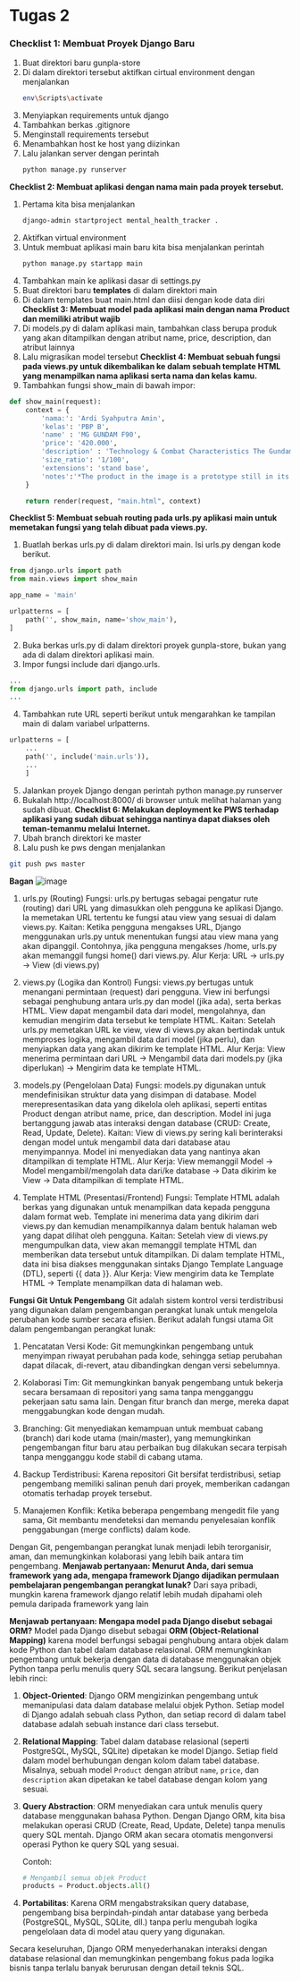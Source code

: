 # Tugas 2
### Checklist 1: Membuat Proyek Django Baru
1. Buat direktori baru gunpla-store
2. Di dalam direktori tersebut aktifkan cirtual environment dengan menjalankan
   ```bash
   env\Scripts\activate
   ```
4. Menyiapkan requirements untuk django
5. Tambahkan berkas .gitignore
6. Menginstall requirements tersebut
7. Menambahkan host ke host yang diizinkan
8. Lalu jalankan server dengan perintah
   ```bash
   python manage.py runserver
   ```
**Checklist 2: Membuat aplikasi dengan nama main pada proyek tersebut.**
1. Pertama kita bisa menjalankan
   ```bash
   django-admin startproject mental_health_tracker .
   ```
2. Aktifkan virtual environment
3. Untuk membuat aplikasi main baru kita bisa menjalankan perintah
   ```bash
   python manage.py startapp main
   ```
4. Tambahkan main ke aplikasi dasar di settings.py
5. Buat direktori baru **templates** di dalam direktori main
6. Di dalam templates buat main.html dan diisi dengan kode data diri
**Checklist 3: Membuat model pada aplikasi main dengan nama Product dan memiliki atribut wajib**
1. Di models.py di dalam aplikasi main, tambahkan class berupa produk yang akan ditampilkan dengan atribut name, price, description, dan atribut lainnya
2. Lalu migrasikan model tersebut
**Checklist 4: Membuat sebuah fungsi pada views.py untuk dikembalikan ke dalam sebuah template HTML yang menampilkan nama aplikasi serta nama dan kelas kamu.**
1. Tambahkan fungsi show_main di bawah impor:
```python
def show_main(request):
    context = {
        'nama:': 'Ardi Syahputra Amin',
        'kelas': 'PBP B',
        'name' : 'MG GUNDAM F90',
        'price': '420.000',
        'description' : 'Technology & Combat Characteristics The Gundam F90 is a prototype unit developed by the Strategic Naval Research Institute under the “Formula Project”, a plan to create small mobile suits. Standing at only 14.8 meters compared to the 18 meters tall RX-78-2 Gundam, the Gundam F90’s downsizing was achieved through the use of micro-honeycomb structure obtained from Yashima Heavy Industries, enabling its armor and movable frame to be made lighter. It also has a downsized reactor, but its output is 1.5 times that of existing mobile suits. With a total of 51 attitude control thrusters placed throughout its body, the Gundam F90 is also highly mobile and maneuverable. A total of three Gundam F90 units were built and are known as Unit 1 to Unit 3. The Gundam F90’s most prominent feature is its adaptation of the Mission Packs. These dedicated optional equipment can be attached across the 11 hardpoints placed throughout the Gundam F90’s body, allowing the mobile suit to take on a variety of missions. They can also be exchanged when needed, granting the Gundam F90 extremely high versatility. To control the Mission Packs, pseudo-personality computers were installed. Unit 1 has the Type-A.R., while Unit 2 has the Type-C.A. The Gundam F90’s standard armament consist of two head vulcans, a beam rifle, two beam sabers, and a shield.',
        'size_ratio': '1/100',
        'extensions': 'stand base',
        'notes':'*The product in the image is a prototype still in its developmental stage. The product is also painted. The actual product may appear differently from the image. *Please note that in some cases bubbles may enter the clear parts during manufacturing process.'
    }

    return render(request, "main.html", context)
```
**Checklist 5: Membuat sebuah routing pada urls.py aplikasi main untuk memetakan fungsi yang telah dibuat pada views.py.**
1. Buatlah berkas urls.py di dalam direktori main.
   Isi urls.py dengan kode berikut.
```python
from django.urls import path
from main.views import show_main

app_name = 'main'

urlpatterns = [
    path('', show_main, name='show_main'),
]
```
2. Buka berkas urls.py di dalam direktori proyek gunpla-store, bukan yang ada di dalam direktori aplikasi main.
3. Impor fungsi include dari django.urls.
```python
...
from django.urls import path, include
...
```
4. Tambahkan rute URL seperti berikut untuk mengarahkan ke tampilan main di dalam variabel urlpatterns.
```python
urlpatterns = [
    ...
    path('', include('main.urls')),
    ...
    ]
```
5. Jalankan proyek Django dengan perintah python manage.py runserver
6. Bukalah http://localhost:8000/ di browser untuk melihat halaman yang sudah  dibuat.
**Checklist 6: Melakukan deployment ke PWS terhadap aplikasi yang sudah dibuat sehingga nantinya dapat diakses oleh teman-temanmu melalui Internet.**
1. Ubah branch direktori ke master
2. Lalu push ke pws dengan menjalankan
```bash
git push pws master
```
**Bagan**
![image](https://github.com/user-attachments/assets/c1ac7dc2-3fb5-460c-9d96-207dca47cff2)
1. urls.py (Routing)
Fungsi: urls.py bertugas sebagai pengatur rute (routing) dari URL yang dimasukkan oleh pengguna ke aplikasi Django. Ia memetakan URL tertentu ke fungsi atau view yang sesuai di dalam views.py.
Kaitan: Ketika pengguna mengakses URL, Django menggunakan urls.py untuk menentukan fungsi atau view mana yang akan dipanggil. Contohnya, jika pengguna mengakses /home, urls.py akan memanggil fungsi home() dari views.py.
Alur Kerja: URL → urls.py → View (di views.py)

2. views.py (Logika dan Kontrol)
Fungsi: views.py bertugas untuk menangani permintaan (request) dari pengguna. View ini berfungsi sebagai penghubung antara urls.py dan model (jika ada), serta berkas HTML. View dapat mengambil data dari model, mengolahnya, dan kemudian mengirim data tersebut ke template HTML.
Kaitan: Setelah urls.py memetakan URL ke view, view di views.py akan bertindak untuk memproses logika, mengambil data dari model (jika perlu), dan menyiapkan data yang akan dikirim ke template HTML.
Alur Kerja: View menerima permintaan dari URL → Mengambil data dari models.py (jika diperlukan) → Mengirim data ke template HTML.

3. models.py (Pengelolaan Data)
Fungsi: models.py digunakan untuk mendefinisikan struktur data yang disimpan di database. Model merepresentasikan data yang dikelola oleh aplikasi, seperti entitas Product dengan atribut name, price, dan description. Model ini juga bertanggung jawab atas interaksi dengan database (CRUD: Create, Read, Update, Delete).
Kaitan: View di views.py sering kali berinteraksi dengan model untuk mengambil data dari database atau menyimpannya. Model ini menyediakan data yang nantinya akan ditampilkan di template HTML.
Alur Kerja: View memanggil Model → Model mengambil/mengolah data dari/ke database → Data dikirim ke View → Data ditampilkan di template HTML.

4. Template HTML (Presentasi/Frontend)
Fungsi: Template HTML adalah berkas yang digunakan untuk menampilkan data kepada pengguna dalam format web. Template ini menerima data yang dikirim dari views.py dan kemudian menampilkannya dalam bentuk halaman web yang dapat dilihat oleh pengguna.
Kaitan: Setelah view di views.py mengumpulkan data, view akan memanggil template HTML dan memberikan data tersebut untuk ditampilkan. Di dalam template HTML, data ini bisa diakses menggunakan sintaks Django Template Language (DTL), seperti {{ data }}.
Alur Kerja: View mengirim data ke Template HTML → Template menampilkan data di halaman web.

**Fungsi Git Untuk Pengembang**
Git adalah sistem kontrol versi terdistribusi yang digunakan dalam pengembangan perangkat lunak untuk mengelola perubahan kode sumber secara efisien. Berikut adalah fungsi utama Git dalam pengembangan perangkat lunak:

1. Pencatatan Versi Kode: Git memungkinkan pengembang untuk menyimpan riwayat perubahan pada kode, sehingga setiap perubahan dapat dilacak, di-revert, atau dibandingkan dengan versi sebelumnya.
   
2. Kolaborasi Tim: Git memungkinkan banyak pengembang untuk bekerja secara bersamaan di repositori yang sama tanpa mengganggu pekerjaan satu sama lain. Dengan fitur branch dan merge, mereka dapat menggabungkan kode dengan mudah.

3. Branching: Git menyediakan kemampuan untuk membuat cabang (branch) dari kode utama (main/master), yang memungkinkan pengembangan fitur baru atau perbaikan bug dilakukan secara terpisah tanpa mengganggu kode stabil di cabang utama.

4. Backup Terdistribusi: Karena repositori Git bersifat terdistribusi, setiap pengembang memiliki salinan penuh dari proyek, memberikan cadangan otomatis terhadap proyek tersebut.

5. Manajemen Konflik: Ketika beberapa pengembang mengedit file yang sama, Git membantu mendeteksi dan memandu penyelesaian konflik penggabungan (merge conflicts) dalam kode.

Dengan Git, pengembangan perangkat lunak menjadi lebih terorganisir, aman, dan memungkinkan kolaborasi yang lebih baik antara tim pengembang.
**Menjawab pertanyaan: Menurut Anda, dari semua framework yang ada, mengapa framework Django dijadikan permulaan pembelajaran pengembangan perangkat lunak?**
Dari saya pribadi, mungkin karena framework django relatif lebih mudah dipahami oleh pemula daripada framework yang lain

**Menjawab pertanyaan: Mengapa model pada Django disebut sebagai ORM?**
Model pada Django disebut sebagai **ORM (Object-Relational Mapping)** karena model berfungsi sebagai penghubung antara objek dalam kode Python dan tabel dalam database relasional. ORM memungkinkan pengembang untuk bekerja dengan data di database menggunakan objek Python tanpa perlu menulis query SQL secara langsung. Berikut penjelasan lebih rinci:

1. **Object-Oriented**: Django ORM mengizinkan pengembang untuk memanipulasi data dalam database melalui objek Python. Setiap model di Django adalah sebuah class Python, dan setiap record di dalam tabel database adalah sebuah instance dari class tersebut.

2. **Relational Mapping**: Tabel dalam database relasional (seperti PostgreSQL, MySQL, SQLite) dipetakan ke model Django. Setiap field dalam model berhubungan dengan kolom dalam tabel database. Misalnya, sebuah model `Product` dengan atribut `name`, `price`, dan `description` akan dipetakan ke tabel database dengan kolom yang sesuai.

3. **Query Abstraction**: ORM menyediakan cara untuk menulis query database menggunakan bahasa Python. Dengan Django ORM, kita bisa melakukan operasi CRUD (Create, Read, Update, Delete) tanpa menulis query SQL mentah. Django ORM akan secara otomatis mengonversi operasi Python ke query SQL yang sesuai.

   Contoh:
   ```python
   # Mengambil semua objek Product
   products = Product.objects.all()
   ```

4. **Portabilitas**: Karena ORM mengabstraksikan query database, pengembang bisa berpindah-pindah antar database yang berbeda (PostgreSQL, MySQL, SQLite, dll.) tanpa perlu mengubah logika pengelolaan data di model atau query yang digunakan.

Secara keseluruhan, Django ORM menyederhanakan interaksi dengan database relasional dan memungkinkan pengembang fokus pada logika bisnis tanpa terlalu banyak berurusan dengan detail teknis SQL.
